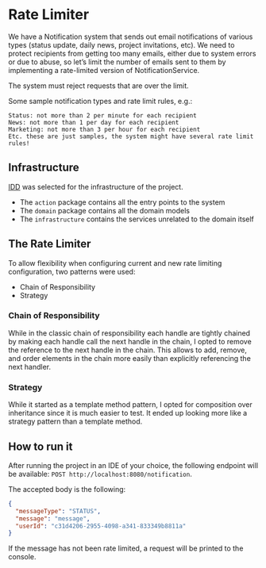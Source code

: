 # Rate Limiter
We have a Notification system that sends out email notifications of various types (status update, daily news, project invitations, etc). We need to protect recipients from getting too many emails, either due to system errors or due to abuse, so let’s limit the number of emails sent to them by implementing a rate-limited version of NotificationService.

The system must reject requests that are over the limit.

Some sample notification types and rate limit rules, e.g.:

    Status: not more than 2 per minute for each recipient
    News: not more than 1 per day for each recipient
    Marketing: not more than 3 per hour for each recipient
    Etc. these are just samples, the system might have several rate limit rules!

## Infrastructure
[IDD](https://www.codurance.com/publications/2017/12/08/introducing-idd) was selected for the infrastructure of the project.
- The `action` package contains all the entry points to the system
- The `domain` package contains all the domain models
- The `infrastructure` contains the services unrelated to the domain itself

## The Rate Limiter
To allow flexibility when configuring current and new rate limiting configuration, two patterns were used:
- Chain of Responsibility
- Strategy

### Chain of Responsibility
While in the classic chain of responsibility each handle are tightly chained by making each handle call the next handle in the chain, I opted to remove the reference to the next handle in the chain.
This allows to add, remove, and order elements in the chain more easily than explicitly referencing the next handler.

### Strategy
While it started as a template method pattern, I opted for composition over inheritance since it is much easier to test. It ended up looking more like a strategy pattern than a template method.

## How to run it
After running the project in an IDE of your choice, the following endpoint will be available:
`POST http://localhost:8080/notification`.

The accepted body is the following:

```json
{
  "messageType": "STATUS",
  "message": "message",
  "userId": "c31d4206-2955-4098-a341-833349b8811a"
}
```

If the message has not been rate limited, a request will be printed to the console.
